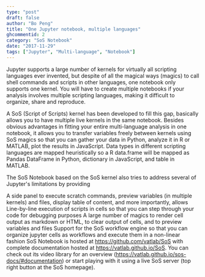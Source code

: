 ```yaml
---
type: "post"
draft: false
author: "Bo Peng"
title: "One Jupyter notebook, multiple languages"
ghcommentid: 2
category: "SoS Notebook"
date: "2017-11-29"
tags: ["Jupyter", "Multi-language", "Notebook"]
---
```


Jupyter supports a large number of kernels for virtually all scripting languages ever invented, but despite of all the magical ways (magics) to call shell commands and scripts in other languages, one notebook only supports one kernel. You will have to create multiple notebooks if your analysis involves multiple scripting languages, making it difficult to organize, share and reproduce.

A SoS (Script of Scripts) kernel has been developed to fill this gap, basically allows you to have multiple live kernels in the same notebook. Besides obvious advantages in fitting your entire multi-language analysis in one notebook, it allows you to transfer variables freely between kernels using SoS magics so that you can gather your data in Python, analyze it in R or MATLAB, plot the results in JavaScript. Data types in different scripting languages are mapped heuristically so a R data.frame will be mapped as Pandas DataFrame in Python, dictionary in JavaScript, and table in MATLAB.

The SoS Notebook based on the SoS kernel also tries to address several of Jupyter's limitations by providing

A side panel to execute scratch commands, preview variables (in multiple kernels) and files, display table of content, and more importantly, allows
Line-by-line execution of scripts in cells so that you can step through your code for debugging purposes
A large number of magics to render cell output as markdown or HTML, to clear output of cells, and to preview variables and files
Support for the SoS workflow engine so that you can organize jupyter cells as workflows and execute them in a non-linear fashion
SoS Notebook is hosted at https://github.com/vatlab/SoS with complete documentation hosted at https://vatlab.github.io/SoS. You can check out its video library for an overview (https://vatlab.github.io/sos-docs/#documentation) or start playing with it using a live SoS server (top right button at the SoS homepage).
